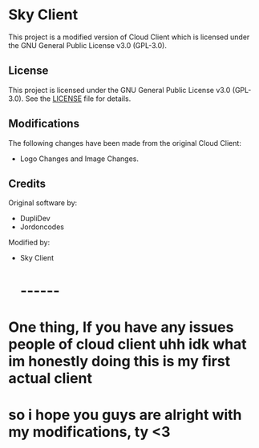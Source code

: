 # Sky Client

This project is a modified version of Cloud Client which is licensed under the GNU General Public License v3.0 (GPL-3.0).

## License

This project is licensed under the GNU General Public License v3.0 (GPL-3.0). See the [LICENSE](./LICENSE) file for details.

## Modifications

The following changes have been made from the original Cloud Client:

- Logo Changes and Image Changes.

## Credits

Original software by:
- DupliDev
- Jordoncodes

Modified by:
- Sky Client

  # ------
# One thing, If you have any issues people of cloud client uhh idk what im honestly doing this is my first actual client
# so i hope you guys are alright with my modifications, ty <3
